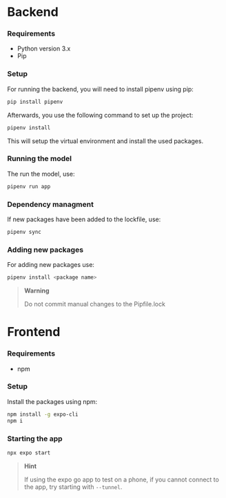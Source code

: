 # Backend

### Requirements

- Python version 3.x
- Pip

### Setup

For running the backend, you will need to install pipenv using pip:

```bash
pip install pipenv
```

Afterwards, you use the following command to set up the project:

```bash
pipenv install
```

This will setup the virtual environment and install the used packages.

### Running the model

The run the model, use:

```bash
pipenv run app
```

### Dependency managment

If new packages have been added to the lockfile, use:

```bash
pipenv sync
```

### Adding new packages

For adding new packages use:

```bash
pipenv install <package name>
```

> **Warning**
>
> Do not commit manual changes to the Pipfile.lock

# Frontend

### Requirements

- npm

### Setup

Install the packages using npm:

```bash
npm install -g expo-cli
npm i
```

### Starting the app

```bash
npx expo start
```

> **Hint**
>
> If using the expo go app to test on a phone, if you cannot connect to the app, try starting with `--tunnel`.
